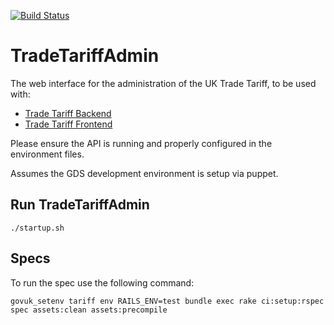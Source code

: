 [![Build Status](https://travis-ci.org/alphagov/trade-tariff-admin.png?branch=master)](https://travis-ci.org/alphagov/trade-tariff-admin)

# TradeTariffAdmin

The web interface for the administration of the UK Trade Tariff, to be used with:

* [Trade Tariff Backend](https://github.com/alphagov/trade-tariff-backend)
* [Trade Tariff Frontend](https://github.com/alphagov/trade-tariff-frontend)

Please ensure the API is running and properly configured in the
environment files.

Assumes the GDS development environment is setup via puppet.

## Run TradeTariffAdmin

    ./startup.sh

## Specs

To run the spec use the following command:

    govuk_setenv tariff env RAILS_ENV=test bundle exec rake ci:setup:rspec spec assets:clean assets:precompile
